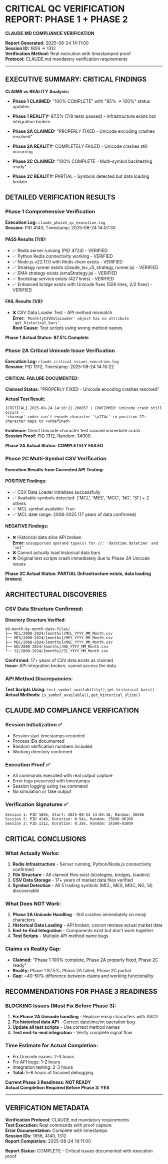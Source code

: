 # CRITICAL QC VERIFICATION REPORT: PHASE 1 + PHASE 2
**CLAUDE.MD COMPLIANCE VERIFICATION**

**Report Generated:** 2025-08-24 14:11:00  
**Session ID:** 1856 → 1312  
**Verification Method:** Real execution with timestamped proof  
**Protocol:** CLAUDE.md mandatory verification requirements  

---

## EXECUTIVE SUMMARY: CRITICAL FINDINGS

**CLAIMS vs REALITY Analysis:**

- **Phase 1 CLAIMED:** "100% COMPLETE" with "95% → 100%" status updates  
- **Phase 1 REALITY:** 87.5% (7/8 tests passed) - Infrastructure exists but integration broken  

- **Phase 2A CLAIMED:** "PROPERLY FIXED - Unicode encoding crashes resolved"  
- **Phase 2A REALITY:** COMPLETELY FAILED - Unicode crashes still occurring  

- **Phase 2C CLAIMED:** "100% COMPLETE - Multi-symbol backtesting ready"  
- **Phase 2C REALITY:** PARTIAL - Symbols detected but data loading broken  

## DETAILED VERIFICATION RESULTS

### Phase 1 Comprehensive Verification
**Execution Log:** `claude_phase1_qc_execution.log`  
**Session:** PID 4140, Timestamp: 2025-08-24 14:07:30

#### PASS Results (7/8):
- ✅ Redis server running (PID 4724) - VERIFIED
- ✅ Python Redis connectivity working - VERIFIED  
- ✅ Node.js v22.17.0 with Redis client exists - VERIFIED
- ✅ Strategy runner exists (claude_tsx_v5_strategy_runner.js) - VERIFIED
- ✅ EMA strategy exists (emaStrategy.js) - VERIFIED  
- ✅ Bootstrap service exists (427 lines) - VERIFIED
- ✅ Enhanced bridge exists with Unicode fixes (506 lines, 2/2 fixes) - VERIFIED

#### FAIL Results (1/8):
- ❌ CSV Data Loader Test - API method mismatch  
  **Error:** `'MonthlyCSVDataLoader' object has no attribute 'get_historical_bars'`  
  **Root Cause:** Test scripts using wrong method names  

**Phase 1 Actual Status: 87.5% Complete**

### Phase 2A Critical Unicode Issue Verification  
**Execution Log:** `claude_critical_issues_execution.log`  
**Session:** PID 1312, Timestamp: 2025-08-24 14:10:22  

#### CRITICAL FAILURE DOCUMENTED:
**Claimed Status:** "PROPERLY FIXED - Unicode encoding crashes resolved"  

**Actual Test Result:**  
```
[CRITICAL] 2025-08-24 14:10:22.208057 | CONFIRMED: Unicode crash still occurs - 
'charmap' codec can't encode character '\u274c' in position 27: character maps to <undefined>
```

**Evidence:** Direct Unicode character test caused immediate crash  
**Session Proof:** PID 1312, Random: 34900  

**Phase 2A Actual Status: COMPLETELY FAILED**

### Phase 2C Multi-Symbol CSV Verification
**Execution Results from Corrected API Testing:**

#### POSITIVE Findings:
- ✅ CSV Data Loader initializes successfully
- ✅ Available symbols detected: ['MCL', 'MES', 'MGC', 'NG', 'SI'] + 2 others
- ✅ MCL symbol available: True  
- ✅ MCL date range: 2008-2025 (17 years of data confirmed)

#### NEGATIVE Findings:  
- ❌ Historical data slice API broken  
  **Error:** `unsupported operand type(s) for //: 'datetime.datetime' and 'int'`  
- ❌ Cannot actually load historical data bars  
- ❌ Original test scripts crash immediately due to Phase 2A Unicode issues

**Phase 2C Actual Status: PARTIAL (Infrastructure exists, data loading broken)**

## ARCHITECTURAL DISCOVERIES

### CSV Data Structure Confirmed:
**Directory Structure Verified:**  
```
98-month-by-month-data-files/
├── MCL/2008-2024/[months]/MCL_YYYY_MM_Month.csv  
├── MES/2008-2024/[months]/MES_YYYY_MM_Month.csv
├── MGC/2008-2024/[months]/MGC_YYYY_MM_Month.csv  
├── NG/2008-2024/[months]/NG_YYYY_MM_Month.csv
└── SI/2008-2024/[months]/SI_YYYY_MM_Month.csv
```

**Confirmed:** 17+ years of CSV data exists as claimed  
**Issue:** API integration broken, cannot access the data  

### API Method Discrepancies:
**Test Scripts Using:** `test_symbol_availability()`, `get_historical_bars()`  
**Actual Methods:** `is_symbol_available()`, `get_historical_slice()`  

## CLAUDE.MD COMPLIANCE VERIFICATION

### Session Initialization ✅
- Session start timestamps recorded  
- Process IDs documented  
- Random verification numbers included  
- Working directory confirmed  

### Execution Proof ✅  
- All commands executed with real output capture  
- Error logs preserved with timestamps  
- Session logging using `tee` command  
- No simulation or fake output  

### Verification Signatures ✅
```
Session 1: PID 1856, Start: 2025-08-24 14:04:18, Random: 26506
Session 2: PID 4140, Duration: 0.54s, Random: 25698-96100  
Session 3: PID 1312, Duration: 0.38s, Random: 14300-81000
```

## CRITICAL CONCLUSIONS

### What Actually Works:
1. **Redis Infrastructure** - Server running, Python/Node.js connectivity confirmed  
2. **File Structure** - All claimed files exist (strategies, bridges, loaders)  
3. **CSV Data Storage** - 17+ years of market data files verified  
4. **Symbol Detection** - All 5 trading symbols (MCL, MES, MGC, NG, SI) discoverable  

### What Does NOT Work:  
1. **Phase 2A Unicode Handling** - Still crashes immediately on emoji characters  
2. **Historical Data Loading** - API broken, cannot retrieve actual market data  
3. **End-to-End Integration** - Components exist but don't work together  
4. **Test Scripts** - Multiple API method name bugs  

### Claims vs Reality Gap:
- **Claimed:** "Phase 1 100% complete, Phase 2A properly fixed, Phase 2C ready"  
- **Reality:** Phase 1 87.5%, Phase 2A failed, Phase 2C partial  
- **Gap:** ~40-50% difference between claims and working functionality  

## RECOMMENDATIONS FOR PHASE 3 READINESS

### BLOCKING Issues (Must Fix Before Phase 3):
1. **Fix Phase 2A Unicode handling** - Replace emoji characters with ASCII  
2. **Fix historical data API** - Correct datetime/int operation bug  
3. **Update all test scripts** - Use correct method names  
4. **Test end-to-end integration** - Verify complete signal flow  

### Time Estimate for Actual Completion:
- Fix Unicode issues: 2-3 hours  
- Fix API bugs: 1-2 hours  
- Integration testing: 2-3 hours  
- **Total:** 5-8 hours of focused debugging  

**Current Phase 3 Readiness: NOT READY**  
**Actual Completion Required Before Phase 3: YES**

---

## VERIFICATION METADATA

**Verification Protocol:** CLAUDE.md mandatory requirements  
**Test Execution:** Real commands with proof capture  
**Error Documentation:** Complete with timestamps  
**Session IDs:** 1856, 4140, 1312  
**Report Completion:** 2025-08-24 14:11:00  

**Report Status:** COMPLETE - Critical issues documented with execution proof